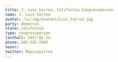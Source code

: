 ```yaml
---
title: J. Luis Correa, California Congressperson
name: J. Luis Correa
avatar: /ui/img/avatars/Luis_Correa.jpg
party: democrat
state: california
type: congressperson
lasthall: 2017-02-24
phone: 202-225-2965
never: 
twitter: RepLouCorrea
---
```

